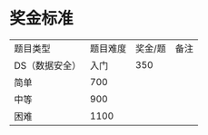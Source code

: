 # 奖金标准
|     |     |     |     |
| --- | --- | --- | --- |
| 题目类型 | 题目难度 | 奖金/题 | 备注  |
| DS（数据安全） | 入门  | 350 |     |
| 简单  | 700 |     |
| 中等  | 900 |     |
| 困难  | 1100 |     |